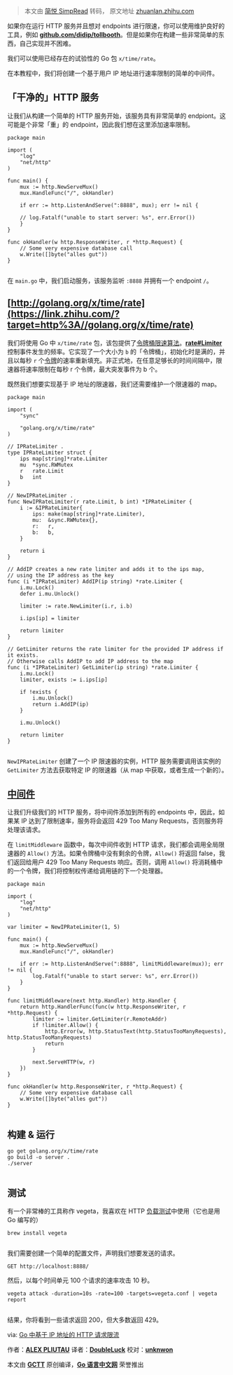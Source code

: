> 本文由 [简悦 SimpRead](http://ksria.com/simpread/) 转码， 原文地址 [zhuanlan.zhihu.com](https://zhuanlan.zhihu.com/p/410133019)

如果你在运行 HTTP 服务并且想对 endpoints 进行限速，你可以使用维护良好的工具，例如 **[github.com/didip/tollbooth](https://link.zhihu.com/?target=https%3A//github.com/didip/tollbooth)**。但是如果你在构建一些非常简单的东西，自己实现并不困难。

我们可以使用已经存在的试验性的 Go 包 `x/time/rate`。

在本教程中，我们将创建一个基于用户 IP 地址进行速率限制的简单的中间件。

**「干净的」HTTP 服务**
----------------

让我们从构建一个简单的 HTTP 服务开始，该服务具有非常简单的 endpiont。这可能是个非常「重」的 endpoint，因此我们想在这里添加速率限制。

```
package main

import (
    "log"
    "net/http"
)

func main() {
    mux := http.NewServeMux()
    mux.HandleFunc("/", okHandler)

    if err := http.ListenAndServe(":8888", mux); err != nil {

    // log.Fatalf("unable to start server: %s", err.Error())
    }
}

func okHandler(w http.ResponseWriter, r *http.Request) {
    // Some very expensive database call
    w.Write([]byte("alles gut"))
}


```

在 `main.go` 中，我们启动服务，该服务监听 `:8888` 并拥有一个 endpoint `/`。

**[http://golang.org/x/time/rate](https://link.zhihu.com/?target=http%3A//golang.org/x/time/rate)**
---------------------------------------------------------------------------------------------------

我们将使用 Go 中 `x/time/rate` 包，该包提供了[令牌桶限速算法](https://www.zhihu.com/search?q=%E4%BB%A4%E7%89%8C%E6%A1%B6%E9%99%90%E9%80%9F%E7%AE%97%E6%B3%95&search_source=Entity&hybrid_search_source=Entity&hybrid_search_extra=%7B%22sourceType%22%3A%22article%22%2C%22sourceId%22%3A410133019%7D)。**[rate#Limiter](https://link.zhihu.com/?target=https%3A//godoc.org/golang.org/x/time/rate%23Limiter)** 控制事件发生的频率。它实现了一个大小为 `b` 的「令牌桶」，初始化时是满的，并且以每秒 `r` 个[令牌](https://www.zhihu.com/search?q=%E4%BB%A4%E7%89%8C&search_source=Entity&hybrid_search_source=Entity&hybrid_search_extra=%7B%22sourceType%22%3A%22article%22%2C%22sourceId%22%3A410133019%7D)的速率重新填充。非正式地，在任意足够长的时间间隔中，限速器将速率限制在每秒 r 个令牌，最大突发事件为 b 个。

既然我们想要实现基于 IP 地址的限速器，我们还需要维护一个限速器的 map。

```
package main

import (
    "sync"

    "golang.org/x/time/rate"
)

// IPRateLimiter .
type IPRateLimiter struct {
    ips map[string]*rate.Limiter
    mu  *sync.RWMutex
    r   rate.Limit
    b   int
}

// NewIPRateLimiter .
func NewIPRateLimiter(r rate.Limit, b int) *IPRateLimiter {
    i := &IPRateLimiter{
        ips: make(map[string]*rate.Limiter),
        mu:  &sync.RWMutex{},
        r:   r,
        b:   b,
    }

    return i
}

// AddIP creates a new rate limiter and adds it to the ips map,
// using the IP address as the key
func (i *IPRateLimiter) AddIP(ip string) *rate.Limiter {
    i.mu.Lock()
    defer i.mu.Unlock()

    limiter := rate.NewLimiter(i.r, i.b)

    i.ips[ip] = limiter

    return limiter
}

// GetLimiter returns the rate limiter for the provided IP address if it exists.
// Otherwise calls AddIP to add IP address to the map
func (i *IPRateLimiter) GetLimiter(ip string) *rate.Limiter {
    i.mu.Lock()
    limiter, exists := i.ips[ip]

    if !exists {
        i.mu.Unlock()
        return i.AddIP(ip)
    }

    i.mu.Unlock()

    return limiter
}


```

`NewIPRateLimiter` 创建了一个 IP 限速器的实例，HTTP 服务需要调用该实例的 `GetLimiter` 方法去获取特定 IP 的限速器（从 map 中获取，或者生成一个新的）。

**[中间件](https://www.zhihu.com/search?q=%E4%B8%AD%E9%97%B4%E4%BB%B6&search_source=Entity&hybrid_search_source=Entity&hybrid_search_extra=%7B%22sourceType%22%3A%22article%22%2C%22sourceId%22%3A410133019%7D)**
--------------------------------------------------------------------------------------------------------------------------------------------------------------------------------------------------------------

让我们升级我们的 HTTP 服务，将中间件添加到所有的 endpoints 中，因此，如果某 IP 达到了限制速率，服务将会返回 429 Too Many Requests，否则服务将处理该请求。

在 `limitMiddleware` 函数中，每次中间件收到 HTTP 请求，我们都会调用全局限速器的 `Allow()` 方法。如果令牌桶中没有剩余的令牌，`Allow()` 将返回 false，我们返回给用户 429 Too Many Requests 响应。否则，调用 `Allow()` 将消耗桶中的一个令牌，我们将控制权传递给调用链的下一个处理器。

```
package main

import (
    "log"
    "net/http"
)

var limiter = NewIPRateLimiter(1, 5)

func main() {
    mux := http.NewServeMux()
    mux.HandleFunc("/", okHandler)

    if err := http.ListenAndServe(":8888", limitMiddleware(mux)); err != nil {
        log.Fatalf("unable to start server: %s", err.Error())
    }
}

func limitMiddleware(next http.Handler) http.Handler {
    return http.HandlerFunc(func(w http.ResponseWriter, r *http.Request) {
        limiter := limiter.GetLimiter(r.RemoteAddr)
        if !limiter.Allow() {
            http.Error(w, http.StatusText(http.StatusTooManyRequests), http.StatusTooManyRequests)
            return
        }

        next.ServeHTTP(w, r)
    })
}

func okHandler(w http.ResponseWriter, r *http.Request) {
    // Some very expensive database call
    w.Write([]byte("alles gut"))
}


```

**构建 & 运行**
-----------

```
go get golang.org/x/time/rate
go build -o server .
./server


```

**测试**
------

有一个非常棒的工具称作 vegeta，我喜欢在 HTTP [负载测试](https://www.zhihu.com/search?q=%E8%B4%9F%E8%BD%BD%E6%B5%8B%E8%AF%95&search_source=Entity&hybrid_search_source=Entity&hybrid_search_extra=%7B%22sourceType%22%3A%22article%22%2C%22sourceId%22%3A410133019%7D)中使用（它也是用 Go 编写的）

```
brew install vegeta


```

我们需要创建一个简单的配置文件，声明我们想要发送的请求。

```
GET http://localhost:8888/

```

然后，以每个时间单元 100 个请求的速率攻击 10 秒。

```
vegeta attack -duration=10s -rate=100 -targets=vegeta.conf | vegeta report


```

结果，你将看到一些请求返回 200，但大多数返回 429。

via: [Go 中基于 IP 地址的 HTTP 请求限流](https://link.zhihu.com/?target=https%3A//studygolang.com/articles/33988)

作者：**[ALEX PLIUTAU](https://link.zhihu.com/?target=https%3A//pliutau.com/)** 译者：**[DoubleLuck](https://link.zhihu.com/?target=https%3A//github.com/DoubleLuck)** 校对：**[unknwon](https://link.zhihu.com/?target=https%3A//github.com/unknwon)**

本文由 **[GCTT](https://link.zhihu.com/?target=https%3A//github.com/studygolang/GCTT)** 原创编译，**[Go 语言中文网](https://link.zhihu.com/?target=https%3A//studygolang.com/articles/33988)** 荣誉推出